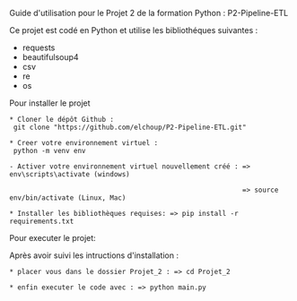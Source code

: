 Guide d'utilisation pour le Projet 2 de la formation Python : P2-Pipeline-ETL

 Ce projet est codé en Python et utilise les bibliothéques suivantes :
 - requests 
 - beautifulsoup4
 - csv
 - re
 - os


Pour installer le projet

    * Cloner le dépôt Github :
     git clone "https://github.com/elchoup/P2-Pipeline-ETL.git"
    
    * Creer votre environnement virtuel :
     python -m venv env

    - Activer votre environnement virtuel nouvellement créé : => env\scripts\activate (windows)

                                                              => source env/bin/activate (Linux, Mac)

    * Installer les bibliothèques requises: => pip install -r requirements.txt


Pour executer le projet: 

 Après avoir suivi les intructions d'installation :

    * placer vous dans le dossier Projet_2 : => cd Projet_2

    * enfin executer le code avec : => python main.py